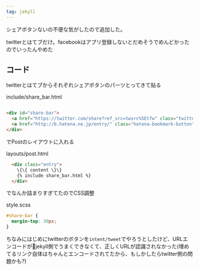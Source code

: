 ```yaml
---
tag: jekyll
---
```


シェアボタンないの不便な気がしたので追加した。

twitterとはてブだけ。facebookはアプリ登録しないとだめそうでめんどかったのでいったんやめた

## コード

twitterとはてブからそれぞれシェアボタンのパーツとってきて貼る

include/share_bar.html

```html

<div id="share-bar">
  <a href="https://twitter.com/share?ref_src=twsrc%5Etfw" class="twitter-share-button" data-show-count="false">Tweet</a><script async src="https://platform.twitter.com/widgets.js" charset="utf-8"></script>
  <a href="http://b.hatena.ne.jp/entry/" class="hatena-bookmark-button" data-hatena-bookmark-layout="basic-label-counter" data-hatena-bookmark-lang="ja" title="このエントリーをはてなブックマークに追加"><img src="https://b.st-hatena.com/images/entry-button/button-only@2x.png" alt="このエントリーをはてなブックマークに追加" width="20" height="20" style="border: none;" /></a><script type="text/javascript" src="https://b.st-hatena.com/js/bookmark_button.js" charset="utf-8" async="async"></script>
</div>


```

でPostのレイアウトに入れる

layouts/post.html

```html
  <div class="entry">
    \{\{ content \}\} 
    {% include share_bar.html %}
  </div>
```

でなんか詰まりすぎてたのでCSS調整

style.scss

```css
#share-bar {
  margin-top: 30px;	
}

```

ちなみにはじめにtwitterのボタンを`intent/tweet`でやろうとしたけど、URLエンコードがjekyll側でうまくできなくて、正しくURLが認識されなかった(埋めてるリンク自体はちゃんとエンコードされてたから、もしかしたらtwitter側の問題かも?)
